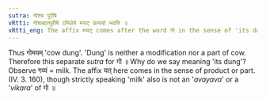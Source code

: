```yaml
---
sutra: गोश्च पुरीषे
vRtti: गोशब्दात्पुरीषे ऽभिधेये मयट् प्रत्ययो भवति ॥
vRtti_eng: The affix मयट् comes after the word गो in the sense of 'its dung.'
---
```

Thus गोमयम् 'cow dung'. 'Dung' is neither a modification nor a part of cow.
Therefore this separate _sutra_ for गो ॥ Why do we say meaning 'its dung'? Observe गव्यं = milk. The affix यत् here comes in the sense of product or part. (IV. 3. 160), though strictly speaking 'milk' also is not an '_avayava_' or a '_vikara_' of गो ॥
